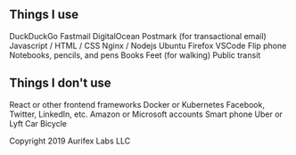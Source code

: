Things I use
------------
DuckDuckGo
Fastmail
DigitalOcean
Postmark (for transactional email)
Javascript / HTML / CSS
Nginx / Nodejs
Ubuntu
Firefox
VSCode
Flip phone
Notebooks, pencils, and pens
Books
Feet (for walking)
Public transit

Things I don't use
------------------
React or other frontend frameworks
Docker or Kubernetes
Facebook, Twitter, LinkedIn, etc.
Amazon or Microsoft accounts
Smart phone
Uber or Lyft
Car
Bicycle


Copyright 2019 Aurifex Labs LLC

